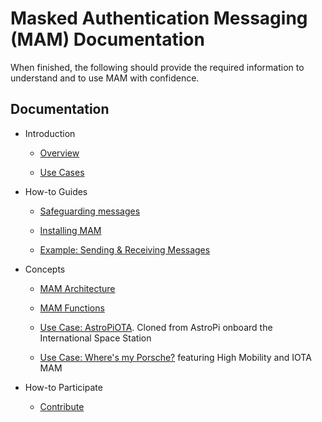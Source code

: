 # Masked Authentication Messaging (MAM) Documentation

When finished, the following should provide the required information to understand and to use MAM with confidence.

## Documentation
- Introduction
    - [Overview](introduction/overview.md)
    
    - [Use Cases](introduction/usecases.md)
    
- How-to Guides
    - [Safeguarding messages](quick-start/security.md)
    
    - [Installing MAM](quick-start/installation.md)
       
    - [Example:  Sending & Receiving Messages](quick-start/example.md)

- Concepts
    - [MAM Architecture](knowledgebase/MAM-architecture.md)
    
    - [MAM Functions](knowledgebase/MAM-functions.md)
    
    - [Use Case:  AstroPiOTA](knowledgebase/astropi.md).  Cloned from AstroPi onboard the International Space Station

    - [Use Case:  Where's my Porsche?](knowledgebase/HM.md) featuring High Mobility and IOTA MAM 

- How-to Participate 
    - [Contribute](knowledgebase/contribute.md)
